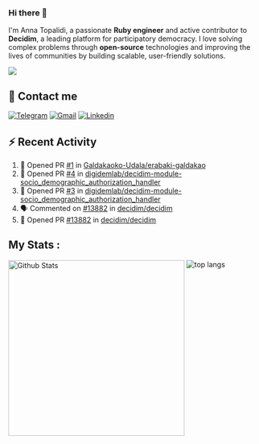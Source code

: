 ### Hi there 👋

I'm Anna Topalidi, a passionate **Ruby engineer** and active contributor to **Decidim**, a leading platform for participatory democracy. I love solving complex problems through **open-source** technologies and improving the lives of communities by building scalable, user-friendly solutions.

<img src="https://komarev.com/ghpvc/?username=antopalidi&color=blueviolet&style=for-the-badge">

## 📩 Contact me 
[![Telegram](https://img.shields.io/badge/Telegram-2CA5E0?style=for-the-badge&logo=telegram&logoColor=white)](https://t.me/anna_top)
[![Gmail](https://img.shields.io/badge/email-D14836?style=for-the-badge&logo=gmail&logoColor=white)](mailto:topalididev@gmail.com)
[![Linkedin](https://img.shields.io/badge/LinkedIn-0077B5?style=for-the-badge&logo=linkedin&logoColor=white)](https://www.linkedin.com/in/topalidi/)
<!-- [![Codewars](https://img.shields.io/badge/Codewars-B1361E?style=for-the-badge&logo=Codewars&logoColor=white)](https://www.codewars.com/users/antopalidi) -->

## :zap: Recent Activity

<!--START_SECTION:activity-->
1. 💪 Opened PR [#1](https://github.com/Galdakaoko-Udala/erabaki-galdakao/pull/1) in [Galdakaoko-Udala/erabaki-galdakao](https://github.com/Galdakaoko-Udala/erabaki-galdakao)
2. 💪 Opened PR [#4](https://github.com/digidemlab/decidim-module-socio_demographic_authorization_handler/pull/4) in [digidemlab/decidim-module-socio_demographic_authorization_handler](https://github.com/digidemlab/decidim-module-socio_demographic_authorization_handler)
3. 💪 Opened PR [#3](https://github.com/digidemlab/decidim-module-socio_demographic_authorization_handler/pull/3) in [digidemlab/decidim-module-socio_demographic_authorization_handler](https://github.com/digidemlab/decidim-module-socio_demographic_authorization_handler)
4. 🗣 Commented on [#13882](https://github.com/decidim/decidim/pull/13882#issuecomment-2607878732) in [decidim/decidim](https://github.com/decidim/decidim)
5. 💪 Opened PR [#13882](https://github.com/decidim/decidim/pull/13882) in [decidim/decidim](https://github.com/decidim/decidim)
<!--END_SECTION:activity-->

## My Stats :
<!--
<img alt="activity" src="https://streak-stats.demolab.com?user=antopalidi" />
-->
<div>
<img align="top" width="350px" alt="Github Stats" src="https://github-readme-stats-git-master-antopalidis-projects.vercel.app/api?username=antopalidi&count_private=true&show_icons=true&hide_border=true" />
<img align="top" alt="top langs" src="https://github-readme-stats-git-master-antopalidis-projects.vercel.app/api/top-langs/?username=antopalidi&layout=compact" />
 </div>

<!--
**antopalidi/antopalidi** is a ✨ _special_ ✨ repository because its `README.md` (this file) appears on your GitHub profile.
-->
